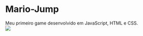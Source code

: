 # Mario-Jump
Meu primeiro game desenvolvido em JavaScript, HTML e CSS. <br>
<img src="https://user-images.githubusercontent.com/104802303/172064063-95d45c5a-2a59-4833-ab02-804e9f8c70b7.png" >

